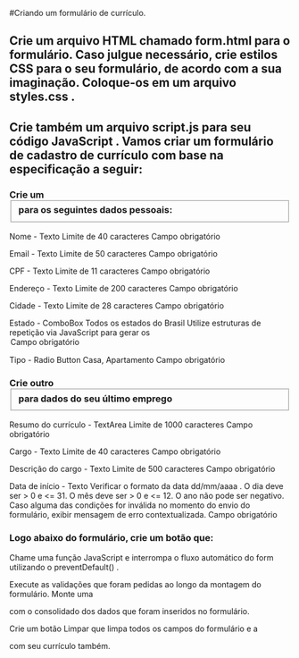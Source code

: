 #Criando um formulário de currículo.

## Crie um arquivo HTML chamado form.html para o formulário. Caso julgue necessário, crie estilos CSS para o seu formulário, de acordo com a sua imaginação. Coloque-os em um arquivo styles.css .

## Crie também um arquivo script.js para seu código JavaScript . Vamos criar um formulário de cadastro de currículo com base na especificação a seguir:

### Crie um <fieldset> para os seguintes dados pessoais:

Nome - Texto
Limite de 40 caracteres
Campo obrigatório

Email - Texto
Limite de 50 caracteres
Campo obrigatório

CPF - Texto
Limite de 11 caracteres
Campo obrigatório

Endereço - Texto
Limite de 200 caracteres
Campo obrigatório

Cidade - Texto
Limite de 28 caracteres
Campo obrigatório

Estado - ComboBox
Todos os estados do Brasil
Utilize estruturas de repetição via JavaScript para gerar os <option>
Campo obrigatório

Tipo - Radio Button
Casa, Apartamento
Campo obrigatório

### Crie outro <fieldset> para dados do seu último emprego

Resumo do currículo - TextArea
Limite de 1000 caracteres
Campo obrigatório

Cargo - Texto
Limite de 40 caracteres
Campo obrigatório

Descrição do cargo - Texto
Limite de 500 caracteres
Campo obrigatório

Data de início - Texto
Verificar o formato da data dd/mm/aaaa .
O dia deve ser > 0 e <= 31.
O mês deve ser > 0 e <= 12.
O ano não pode ser negativo.
Caso alguma das condições for inválida no momento do envio do formulário, exibir mensagem de erro contextualizada.
Campo obrigatório

### Logo abaixo do formulário, crie um botão que:

Chame uma função JavaScript e interrompa o fluxo automático do form utilizando o preventDefault() .

Execute as validações que foram pedidas ao longo da montagem do formulário.
Monte uma <div> com o consolidado dos dados que foram inseridos no formulário.

Crie um botão Limpar que limpa todos os campos do formulário e a <div> com seu currículo também.
